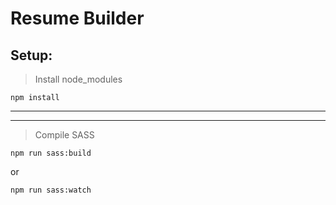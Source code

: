 # Resume Builder

## Setup:

> Install node_modules

```
npm install

```

---

---

> Compile SASS

```
npm run sass:build

```

or

```
npm run sass:watch

```
